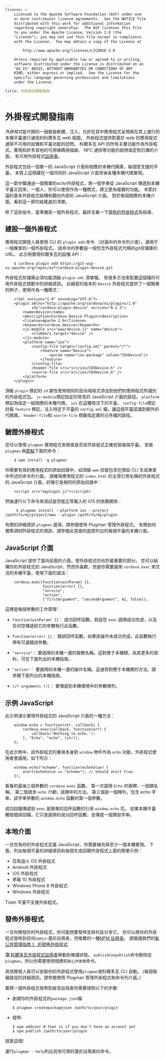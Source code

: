 ```yaml
---
license: >
    Licensed to the Apache Software Foundation (ASF) under one
    or more contributor license agreements.  See the NOTICE file
    distributed with this work for additional information
    regarding copyright ownership.  The ASF licenses this file
    to you under the Apache License, Version 2.0 (the
    "License"); you may not use this file except in compliance
    with the License.  You may obtain a copy of the License at

        http://www.apache.org/licenses/LICENSE-2.0

    Unless required by applicable law or agreed to in writing,
    software distributed under the License is distributed on an
    "AS IS" BASIS, WITHOUT WARRANTIES OR CONDITIONS OF ANY
    KIND, either express or implied.  See the License for the
    specific language governing permissions and limitations
    under the License.

title: 外掛程式開發指南
---
```


# 外掛程式開發指南

*外掛程式*是代碼的一個套裝軟體，注入，允許在其中應用程式呈現與在其上運行的本機平臺進行通信的科爾多瓦 web 視圖。 外掛程式提供對基於 web 的應用程式通常不可用的設備和平臺功能的訪問。 科爾多瓦 API 的所有主要功能作為外掛程式，實現和許多其他的可用條碼掃描器、 NFC 通信等功能的啟用或定制日曆的介面。 有可用外掛程式[註冊表][1]。

 [1]: http://plugins.cordova.io

外掛程式包括一個單一的 JavaScript 介面和相應的本機代碼庫，每個受支援的平臺。 本質上這隱藏在一個共同的 JavaScript 介面背後各種本機代碼實現。

這一節步驟通過一個簡單的*echo*外掛程式，將一個字串從 JavaScript 傳遞到本機平臺又回來，一個人，你可以使用作為一種模式，建立更為複雜的功能。 本節討論的基本外掛程式結構和麵向外部的 JavaScript 介面。 對於每個相應的本機介面，看到這一節的結尾處的清單。

除了這些指令，當準備寫一個外掛程式，最好去看一下[現有的外掛程式][2]為指導。

 [2]: http://cordova.apache.org/#contribute

## 建設一個外掛程式

應用程式開發人員使用 CLI 的 `plugin add` 命令 （討論中的命令列介面），適用于一個專案的一個外掛程式。 該命令的參數是一個包含外掛程式代碼的*git*存儲庫的 URL。 此示例實現科爾多瓦的設備 API：

        $ cordova plugin add https://git-wip-us.apache.org/repos/asf/cordova-plugin-device.git
    

外掛程式存儲庫必須功能頂級 `plugin.xml` 清單檔。 有很多方法來配置這個檔的可用外掛程式規範中的詳細資訊。 此縮寫的版本的 `Device` 外掛程式提供了一個簡單的例子，使用作為一種模式：

        <?xml version="1.0" encoding="UTF-8"?>
        <plugin xmlns="http://apache.org/cordova/ns/plugins/1.0"
                id="cordova-plugin-device" version="0.2.3">
            <name>Device</name>
            <description>Cordova Device Plugin</description>
            <license>Apache 2.0</license>
            <keywords>cordova,device</keywords>
            <js-module src="www/device.js" name="device">
                <clobbers target="device" />
            </js-module>
            <platform name="ios">
                <config-file target="config.xml" parent="/*">
                    <feature name="Device">
                        <param name="ios-package" value="CDVDevice"/>
                    </feature>
                </config-file>
                <header-file src="src/ios/CDVDevice.h" />
                <source-file src="src/ios/CDVDevice.m" />
            </platform>
        </plugin>
    

頂級 `plugin` 標記的 `id` 屬性使用相同的反向域格式添加到他們的應用程式所識別的外掛程式包。 `js-module`標記指定的常見的 JavaScript 介面的路徑。 `platform`標記為指定一組相應的本機代碼， `ios` 在這種情況下的平臺。 `config-file`標記封裝 `feature` 標記，注入特定于平臺的 `config.xml` 檔，讓這個平臺認識到額外的代碼庫。 `header-file`和 `source-file` 標籤指定庫的元件檔的路徑。

## 驗證外掛程式

您可以使用 `plugman` 實用程式來檢查是否該外掛程式正確安裝每個平臺。 安裝 `plugman` 與[節點][3]下面的命令：

 [3]: http://nodejs.org/

        $ npm install -g plugman
    

你需要有效的應用程式的原始目錄中，如頂級 `www` 目錄包含在預設 CLI 生成專案中所述的命令列介面。 請確保應用程式的 `index.html` 的主頁引用名稱的外掛程式的 JavaScript 介面，好像它是相同的原始目錄中：

        <script src="myplugin.js"></script>
    

然後運行以下命令來測試是否能正常載入的 iOS 的依賴關係：

         $ plugman install --platform ios --project /path/to/my/project/www --plugin /path/to/my/plugin
    

有關的詳細資訊 `plugman` 選項，請參閱使用 Plugman 管理外掛程式。 有關如何實際*調試*外掛程式的資訊，請參閱此頁面的底部列出的每個平臺的本機介面。

## JavaScript 介面

JavaScript 提供了面向前面的介面，使外掛程式的也許最重要的部分。 您可以結構你的外掛程式的 JavaScript，然而你喜歡，但是你需要調用 `cordova.exec` 來交流的本機平臺，使用下面的語法：

        cordova.exec(function(winParam) {},
                     function(error) {},
                     "service",
                     "action",
                     ["firstArgument", "secondArgument", 42, false]);
    

這裡是每個參數的工作原理：

*   `function(winParam) {}`： 成功回呼函數。假設您 `exec` 調用成功完成，以及任何您傳遞給它的參數執行此函數。

*   `function(error) {}`： 錯誤回呼函數。如果該操作未成功完成，此函數執行帶有可選錯誤參數。

*   `"service"`： 要調用的本機一邊的服務名稱。這對應于本機類，為其更多的資料，可在下面列出的本機指南。

*   `"action"`： 要調用的本機一邊的操作名稱。這通常對應于本機類的方法。請參閱下面列出的本機指南。

*   `[/* arguments */]`： 要傳遞到本機環境中的參數陣列。

## 示例 JavaScript

此示例演示實現外掛程式的 JavaScript 介面的一種方法：

        window.echo = function(str, callback) {
            cordova.exec(callback, function(err) {
                callback('Nothing to echo.');
            }, "Echo", "echo", [str]);
        };
    

在此示例中，該外掛程式的重視本身對 `window` 物件作為 `echo` 功能，外掛程式使用者會調用，如下所示：

        window.echo("echome", function(echoValue) {
            alert(echoValue == "echome"); // should alert true.
        });
    

看看的最後三個參數的 `cordova.exec` 函數。 第一次調用 `Echo` *的服務*，一個類名稱。 第二個請求 `echo` *行動*，該類中的方法。 第三個是一個陣列，包含 echo 字串，該字串參數的 `window.echo` 函數的第一個參數。

成功回檔傳遞到 `exec` 是簡單的回呼函數的引用 `window.echo` 花。 如果本機平臺觸發錯誤回檔，它只是調用的成功回呼函數，並傳遞一個預設字串。

## 本地介面

一旦你為你的外掛程式定義 JavaScript，你需要補充與至少一個本機實現。 下面，列出每個平臺的詳細資訊和每個生成回聲外掛程式上面的簡單示例：

*   亞馬遜火 OS 外掛程式
*   Android 外掛程式
*   iOS 外掛程式
*   黑莓 10 外掛程式
*   Windows Phone 8 外掛程式
*   Windows 外掛程式

Tizen 平臺不支援外掛程式。

## 發佈外掛程式

一旦你開發你的外掛程式，你可能想要發佈並與社區分享它。 你可以將你的外掛程式發佈到任何`npmjs`-基於註冊表，但推薦的一種[NPM 註冊表][4]。 請閱讀我們的[新公共管理指南 》 的發佈外掛程式][5].

 [4]: https://www.npmjs.com
 [5]: http://plugins.cordova.io/npm/developers.html

**注**:[科爾多瓦外掛程式註冊表][6]移動到唯讀狀態。 `publish`/`unpublish`命令刪除從`plugman`，所以你需要使用相應的`新公共管理`命令。

 [6]: https://plugins.cordova.io

其他開發人員可以安裝你的外掛程式使用`plugman`或科爾多瓦 CLI 自動。 (每個發展路徑的詳細資訊，請參閱使用 Plugman 管理外掛程式和命令列介面。)

要將一個外掛程式發佈到故宮註冊表你需要按照以下的步驟:

*   創建你的外掛程式的`package.json`檔:
    
        $ plugman createpackagejson /path/to/your/plugin
        

*   發佈:
    
        $ npm adduser # that is if you don't have an account yet
        $ npm publish /path/to/your/plugin
        

就是這個!

運行`plugman --help`列出其他可用的基於註冊表的命令。